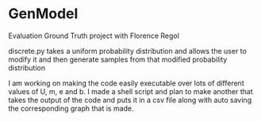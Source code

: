 # GenModel
Evaluation Ground Truth project with Florence Regol

discrete.py takes a uniform probability distribution and allows the user to modify it and then generate samples from that modified probability distribution

I am working on making the code easily executable over lots of different values of U, m, e and b. I made a shell script and plan to make another
that takes the output of the code and puts it in a csv file along with auto saving the corresponding graph that is made. 
